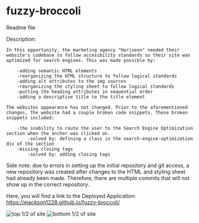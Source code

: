 # fuzzy-broccoli

Readme file

Description: 
    
    In this opportunity, the marketing agency "Horiseon" needed their website's codebase to follow accesibility standards so their site was optimized for search engines. This was made possible by:
        
        -adding semantic HTML elements
        -reorganizing the HTML structure to follow logical standards
        -adding alt attributes to the img sources
        -reorganizing the styling sheet to follow logical standards
        -putting the heading attributes in sequential order
        -adding a descriptive title to the title element

    The websites appearance has not changed. Prior to the aforementioned changes, the website had a couple broken code snippets. These broken snippets included:  
        
        -the inability to route the user to the Search Engine Optimization section when the anchor was clicked on.
            -solved by: defining a class in the search-engine-optimization div of the section
        -missing closing tags
            -solved by: adding closing tags

Side note: due to errors in setting up the initial repository and git access, a new repository was created after changes to the HTML and styling sheet had already been made. Therefore, there are multiple commits that will not show up in the correct repository. 

Here, you will find a link to the Deployed Application: https://ejackson1228.github.io/fuzzy-broccoli/

<img src=fuzzy-broccoli/Screenshot1-2 alt="top 1/2 of site">
<img src=fuzzy-broccoli/Screenshot2-2 alt="bottom 1/2 of site">